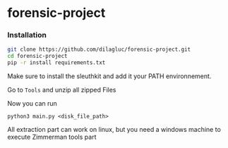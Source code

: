 # forensic-project

### Installation
```bash
git clone https://github.com/dilagluc/forensic-project.git
cd forensic-project
pip -r install requirements.txt
```
Make sure to install the sleuthkit and add it your PATH environnement.

Go to `Tools` and unzip all zipped Files

Now you can run 

```
python3 main.py <disk_file_path>
```
All extraction part can work on linux, but you need a windows machine to execute Zimmerman tools part
